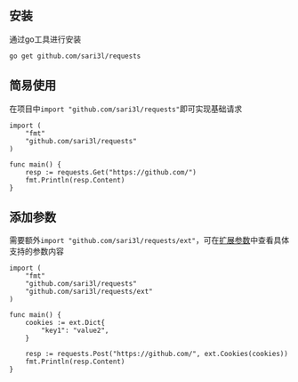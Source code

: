 ## 安装

通过go工具进行安装

```shell
go get github.com/sari3l/requests
```

## 简易使用

在项目中`import "github.com/sari3l/requests"`即可实现基础请求

```golang
import (
    "fmt"
    "github.com/sari3l/requests"
)

func main() {
    resp := requests.Get("https://github.com/")
    fmt.Println(resp.Content)
}
```

## 添加参数

需要额外`import "github.com/sari3l/requests/ext"`，可在[扩展参数](extensions.md?id=可选参数)中查看具体支持的参数内容

```golang
import (
    "fmt"
    "github.com/sari3l/requests"
    "github.com/sari3l/requests/ext"
)

func main() {
    cookies := ext.Dict{
        "key1": "value2",
    }
    
    resp := requests.Post("https://github.com/", ext.Cookies(cookies))
    fmt.Println(resp.Content)
}
```